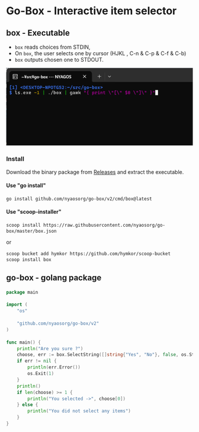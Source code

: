 Go-Box - Interactive item selector
==================================

box - Executable
----------------

- `box` reads choices from STDIN, 
- On `box`, the user selects one by cursor (HJKL , C-n &amp; C-p &amp; C-f &amp; C-b)
- `box` outputs chosen one to STDOUT.

![demo](./demo.gif)

### Install

Download the binary package from [Releases](https://github.com/nyaosorg/go-box/releases) and extract the executable.

#### Use "go install"

```
go install github.com/nyaosorg/go-box/v2/cmd/box@latest
```

#### Use "scoop-installer"

```
scoop install https://raw.githubusercontent.com/nyaosorg/go-box/master/box.json
```

or

```
scoop bucket add hymkor https://github.com/hymkor/scoop-bucket
scoop install box
```

go-box - golang package
-----------------------

```examples/yesno.go
package main

import (
    "os"

    "github.com/nyaosorg/go-box/v2"
)

func main() {
    println("Are you sure ?")
    choose, err := box.SelectString([]string{"Yes", "No"}, false, os.Stderr)
    if err != nil {
        println(err.Error())
        os.Exit(1)
    }
    println()
    if len(choose) >= 1 {
        println("You selected ->", choose[0])
    } else {
        println("You did not select any items")
    }
}
```
